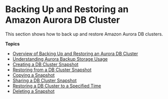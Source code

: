 # Backing Up and Restoring an Amazon Aurora DB Cluster<a name="BackupRestoreAurora"></a>

This section shows how to back up and restore Amazon Aurora DB clusters\. 

**Topics**
+ [Overview of Backing Up and Restoring an Aurora DB Cluster](Aurora.Managing.Backups.md)
+ [Understanding Aurora Backup Storage Usage](aurora-storage-backup.md)
+ [Creating a DB Cluster Snapshot](USER_CreateSnapshotCluster.md)
+ [Restoring from a DB Cluster Snapshot](USER_RestoreFromSnapshot.md)
+ [Copying a Snapshot](USER_CopySnapshot.md)
+ [Sharing a DB Cluster Snapshot](USER_ShareSnapshot.md)
+ [Restoring a DB Cluster to a Specified Time](USER_PIT.md)
+ [Deleting a Snapshot](USER_DeleteSnapshot.md)